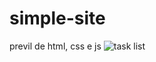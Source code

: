 # simple-site
previl de html, css e js 
![task list](https://user-images.githubusercontent.com/115477897/195396000-aa6c749e-b28d-46fb-bfe2-2a875c9efe55.png)
